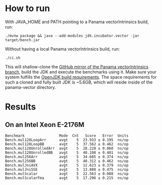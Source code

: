 # How to run

With JAVA_HOME and PATH pointing to a Panama vectorIntrinsics build, run:

```
./mvnw package && java --add-modules jdk.incubator.vector -jar target/bench.jar
```

Without having a local Panama vectorIntrinsics build, run:
```
./ci.sh
```
This will shallow-clone the [GitHub mirror of the Panama vectorIntrinsics branch](https://github.com/openjdk/panama-vector/tree/vectorIntrinsics), build the JDK and execute the benchmarks using it. Make sure your system fulfills the [OpenJDK build requirements](https://github.com/openjdk/panama-vector/blob/vectorIntrinsics/doc/building.md).
The space requirements for such a cloned and fully built JDK is ~5.6GB, which will reside inside of the panama-vector directory.

# Results

## On an Intel Xeon E-2176M

```
Benchmark                Mode  Cnt   Score   Error  Units
Bench.mul128LoopArr      avgt    5  23.933 ± 0.195  ns/op
Bench.mul128LoopBB       avgt    5  37.562 ± 0.462  ns/op
Bench.mul128UnrolledArr  avgt    5  28.228 ± 0.060  ns/op
Bench.mul128UnrolledBB   avgt    5  40.108 ± 0.401  ns/op
Bench.mul256Arr          avgt    5  34.685 ± 0.374  ns/op
Bench.mul256BB           avgt    5  40.312 ± 0.462  ns/op
Bench.mulJniAVX          avgt    5  12.623 ± 0.379  ns/op
Bench.mulJniSSE          avgt    5  13.888 ± 0.475  ns/op
Bench.mulScalar          avgt    5  22.563 ± 0.088  ns/op
Bench.mulScalarFma       avgt    5  17.296 ± 0.215  ns/op
```
